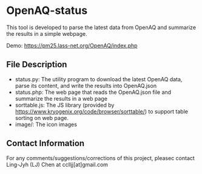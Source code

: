 # OpenAQ-status

This tool is developed to parse the latest data from OpenAQ and summarize the results in a simple webpage.

Demo: https://pm25.lass-net.org/OpenAQ/index.php

## File Description

- status.py: The utility program to download the latest OpenAQ data, parse its content, and write the results into OpenAQ.json
- status.php: The web page that reads the OpenAQ.json file and summarize the results in a web page
- sorttable.js: The JS library (provided by https://www.kryogenix.org/code/browser/sorttable/) to support table sorting on web page.
- image/: The icon images

## Contact Information

For any comments/suggestions/corrections of this project, pleasec contact Ling-Jyh (LJ) Chen at cclljj[at]gmail.com




